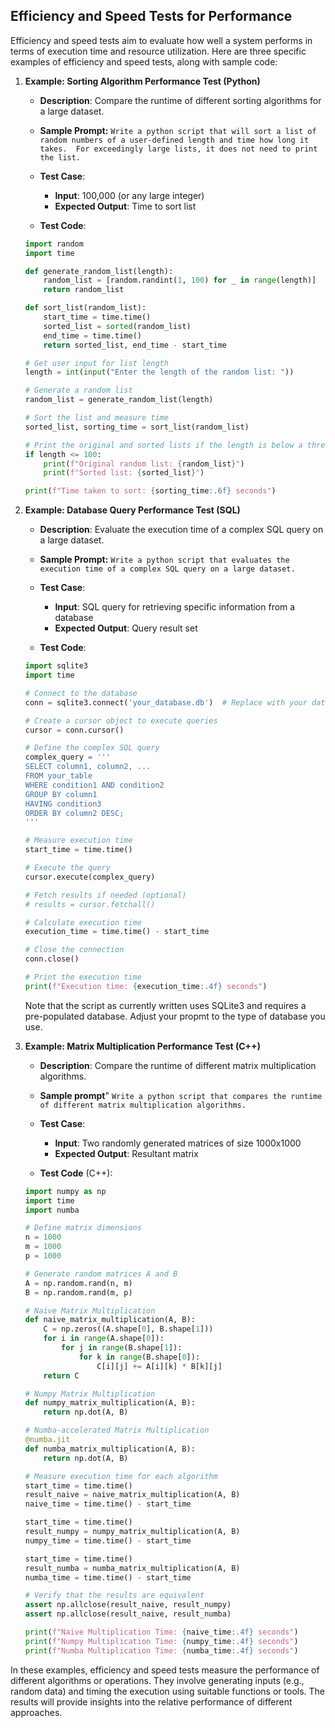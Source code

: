 ## Efficiency and Speed Tests for Performance
Efficiency and speed tests aim to evaluate how well a system performs in terms of execution time and resource utilization. Here are three specific examples of efficiency and speed tests, along with sample code:

1. **Example: Sorting Algorithm Performance Test (Python)**
   - **Description**: Compare the runtime of different sorting algorithms for a large dataset.
   - **Sample Prompt:** ```Write a python script that will sort a list of random numbers of a user-defined length and time how long it takes.  For exceedingly large lists, it does not need to print the list.```
   - **Test Case**:
     - **Input**: 100,000 (or any large integer)
     - **Expected Output**: Time to sort list

   - **Test Code**:

   ```python
   import random
   import time
   
   def generate_random_list(length):
       random_list = [random.randint(1, 100) for _ in range(length)]
       return random_list
   
   def sort_list(random_list):
       start_time = time.time()
       sorted_list = sorted(random_list)
       end_time = time.time()
       return sorted_list, end_time - start_time
   
   # Get user input for list length
   length = int(input("Enter the length of the random list: "))
   
   # Generate a random list
   random_list = generate_random_list(length)
   
   # Sort the list and measure time
   sorted_list, sorting_time = sort_list(random_list)
   
   # Print the original and sorted lists if the length is below a threshold
   if length <= 100:
       print(f"Original random list: {random_list}")
       print(f"Sorted list: {sorted_list}")
   
   print(f"Time taken to sort: {sorting_time:.6f} seconds")
   ```

2. **Example: Database Query Performance Test (SQL)**
   - **Description**: Evaluate the execution time of a complex SQL query on a large dataset.
   - **Sample Prompt:** ```Write a python script that evaluates the execution time of a complex SQL query on a large dataset.```
   - **Test Case**:
     - **Input**: SQL query for retrieving specific information from a database
     - **Expected Output**: Query result set

   - **Test Code**:

   ```python
   import sqlite3
   import time
   
   # Connect to the database
   conn = sqlite3.connect('your_database.db')  # Replace with your database file
   
   # Create a cursor object to execute queries
   cursor = conn.cursor()
   
   # Define the complex SQL query
   complex_query = '''
   SELECT column1, column2, ...
   FROM your_table
   WHERE condition1 AND condition2
   GROUP BY column1
   HAVING condition3
   ORDER BY column2 DESC;
   '''
   
   # Measure execution time
   start_time = time.time()
   
   # Execute the query
   cursor.execute(complex_query)
   
   # Fetch results if needed (optional)
   # results = cursor.fetchall()
   
   # Calculate execution time
   execution_time = time.time() - start_time
   
   # Close the connection
   conn.close()
   
   # Print the execution time
   print(f"Execution time: {execution_time:.4f} seconds")
   ```
   Note that the script as currently written uses SQLite3 and requires a pre-populated database. Adjust your propmt to the type of database you use.

3. **Example: Matrix Multiplication Performance Test (C++)**
   - **Description**: Compare the runtime of different matrix multiplication algorithms.
   - **Sample prompt**" ```Write a python script that compares the runtime of different matrix multiplication algorithms.```
   - **Test Case**:
     - **Input**: Two randomly generated matrices of size 1000x1000
     - **Expected Output**: Resultant matrix

   - **Test Code** (C++):

   ```python
   import numpy as np
   import time
   import numba
   
   # Define matrix dimensions
   n = 1000
   m = 1000
   p = 1000
   
   # Generate random matrices A and B
   A = np.random.rand(n, m)
   B = np.random.rand(m, p)
   
   # Naive Matrix Multiplication
   def naive_matrix_multiplication(A, B):
       C = np.zeros((A.shape[0], B.shape[1]))
       for i in range(A.shape[0]):
           for j in range(B.shape[1]):
               for k in range(B.shape[0]):
                   C[i][j] += A[i][k] * B[k][j]
       return C
   
   # Numpy Matrix Multiplication
   def numpy_matrix_multiplication(A, B):
       return np.dot(A, B)
   
   # Numba-accelerated Matrix Multiplication
   @numba.jit
   def numba_matrix_multiplication(A, B):
       return np.dot(A, B)
   
   # Measure execution time for each algorithm
   start_time = time.time()
   result_naive = naive_matrix_multiplication(A, B)
   naive_time = time.time() - start_time
   
   start_time = time.time()
   result_numpy = numpy_matrix_multiplication(A, B)
   numpy_time = time.time() - start_time
   
   start_time = time.time()
   result_numba = numba_matrix_multiplication(A, B)
   numba_time = time.time() - start_time
   
   # Verify that the results are equivalent
   assert np.allclose(result_naive, result_numpy)
   assert np.allclose(result_naive, result_numba)
   
   print(f"Naive Multiplication Time: {naive_time:.4f} seconds")
   print(f"Numpy Multiplication Time: {numpy_time:.4f} seconds")
   print(f"Numba Multiplication Time: {numba_time:.4f} seconds")
   ```

In these examples, efficiency and speed tests measure the performance of different algorithms or operations. They involve generating inputs (e.g., random data) and timing the execution using suitable functions or tools. The results will provide insights into the relative performance of different approaches.

